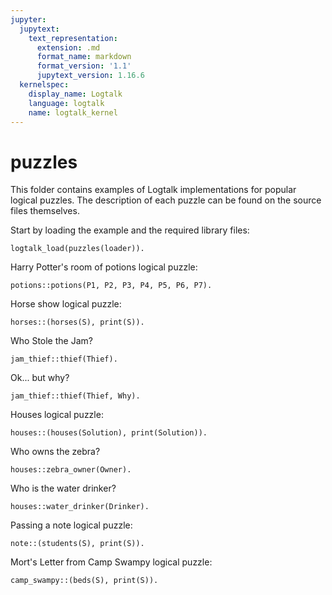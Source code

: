 ```yaml
---
jupyter:
  jupytext:
    text_representation:
      extension: .md
      format_name: markdown
      format_version: '1.1'
      jupytext_version: 1.16.6
  kernelspec:
    display_name: Logtalk
    language: logtalk
    name: logtalk_kernel
---
```


<!--
________________________________________________________________________

This file is part of Logtalk <https://logtalk.org/>  
SPDX-FileCopyrightText: 1998-2025 Paulo Moura <pmoura@logtalk.org>  
SPDX-License-Identifier: Apache-2.0

Licensed under the Apache License, Version 2.0 (the "License");
you may not use this file except in compliance with the License.
You may obtain a copy of the License at

    http://www.apache.org/licenses/LICENSE-2.0

Unless required by applicable law or agreed to in writing, software
distributed under the License is distributed on an "AS IS" BASIS,
WITHOUT WARRANTIES OR CONDITIONS OF ANY KIND, either express or implied.
See the License for the specific language governing permissions and
limitations under the License.
________________________________________________________________________
-->

# puzzles

This folder contains examples of Logtalk implementations for popular 
logical puzzles. The description of each puzzle can be found on the 
source files themselves.

Start by loading the example and the required library files:

```logtalk
logtalk_load(puzzles(loader)).
```

Harry Potter's room of potions logical puzzle:

```logtalk
potions::potions(P1, P2, P3, P4, P5, P6, P7).
```

<!--
P1 = poison, P2 = wine, P3 = forward, P4 = poison, P5 = poison, P6 = wine,  P7 = backwards.
-->

Horse show logical puzzle:

```logtalk
horses::(horses(S), print(S)).
```

<!--
1 place: april riding doc, the chestnut gelding
2 place: sue riding danny, the bay gelding
3 place: doc riding gopher, the gray gelding
4 place: danny riding april, the white mare
5 place: gopher riding sue, the black mare

S = [h(doc,gelding,chestnut,april,1),h(danny,gelding,bay,sue,2),h(gopher,gelding,gray,doc,3),h(april,mare,white,danny,4),h(sue,mare,black,gopher,5)].
-->

Who Stole the Jam?

```logtalk
jam_thief::thief(Thief).
```

<!--
Thief = hare.
-->

Ok... but why?

```logtalk
jam_thief::thief(Thief, Why).
```

<!--
Thief = hare, Why = [trusty(dormouse),liar(hare),trusty(hatter)].
-->

Houses logical puzzle:

```logtalk
houses::(houses(Solution), print(Solution)).
```

<!--
h(norwegian,fox,kool,water,yellow)
h(ukrainian,horse,chesterfield,tea,blue)
h(english,snake,winston,milk,red)
h(spanish,dog,lucky,juice,white)
h(japonese,zebra,kent,coffee,green)
Solution = [h(norwegian, fox, kool, water, yellow), h(ukrainian, horse, chesterfield, tea, blue), h(english, snake, winston, milk, red), h(spanish, dog, lucky, juice, white), h(japonese, zebra, kent, coffee, green)] ;
h(norwegian,fox,kool,water,yellow)
h(ukrainian,horse,chesterfield,tea,blue)
h(english,snake,winston,milk,red)
h(japonese,zebra,kent,coffee,green)
h(spanish,dog,lucky,juice,white)
Solution = [h(norwegian, fox, kool, water, yellow), h(ukrainian, horse, chesterfield, tea, blue), h(english, snake, winston, milk, red), h(japonese, zebra, kent, coffee, green), h(spanish, dog, lucky, juice, white)] ;
false.
-->

Who owns the zebra?

```logtalk
houses::zebra_owner(Owner).
```

<!--
Owner = japonese ;
Owner = japonese ;
false.
-->

Who is the water drinker?

```logtalk
houses::water_drinker(Drinker).
```

<!--
Drinker = norwegian ;
Drinker = norwegian ;
false.
-->

Passing a note logical puzzle:

```logtalk
note::(students(S), print(S)).
```

<!--
s(mary,english,red,1)
s(paul,math,yellow,2)
s(josephine,science,green,3)
s(derrick,french,blue,4)
s(alexis,reading,black,5)

S = [s(mary,english,red,1),s(paul,math,yellow,2),s(josephine,science,green,3),s(derrick,french,blue,4),s(alexis,reading,black,5)].
-->

Mort's Letter from Camp Swampy logical puzzle:

```logtalk
camp_swampy::(beds(S), print(S)).
```

<!--
tim thomas, from maine, sleeps on bed number 1
sam franklin, from north_carolina, sleeps on bed number 2
mac miller, from virginia, sleeps on bed number 3
fred james, from florida, sleeps on bed number 4
john smith, from arkansas, sleeps on bed number 5

S = [b(tim,thomas,maine,1),b(sam,franklin,north_carolina,2),b(mac,miller,virginia,3),b(fred,james,florida,4),b(john,smith,arkansas,5)].
-->
